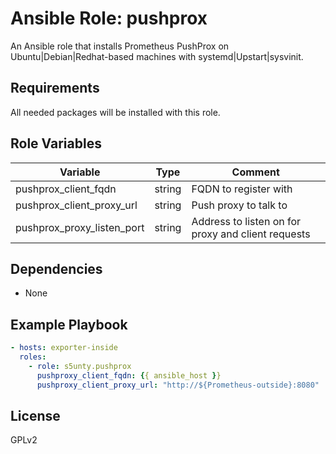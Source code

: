 # Ansible Role: pushprox

An Ansible role that installs Prometheus PushProx on Ubuntu|Debian|Redhat-based machines with systemd|Upstart|sysvinit.

## Requirements

All needed packages will be installed with this role.

## Role Variables

| Variable                         | Type   | Comment                                            |
|----------------------------------|--------|----------------------------------------------------|
| pushprox_client_fqdn             | string | FQDN to register with                              |
| pushprox_client_proxy_url        | string | Push proxy to talk to                              |
| pushprox_proxy_listen_port       | string | Address to listen on for proxy and client requests |


## Dependencies

- None

## Example Playbook

```yaml
- hosts: exporter-inside
  roles:
    - role: s5unty.pushprox
      pushproxy_client_fqdn: {{ ansible_host }}
      pushproxy_client_proxy_url: "http://${Prometheus-outside}:8080"
```

## License

GPLv2
